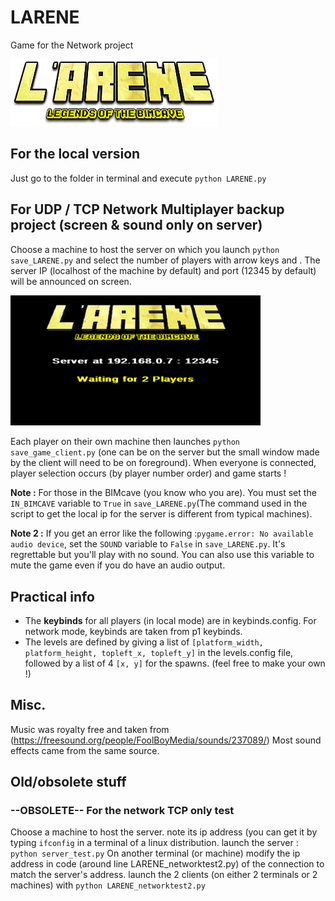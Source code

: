 # LARENE
Game for the Network project

![LARENE](https://raw.githubusercontent.com/Romain-B/LARENE/master/img/Larene.png)

## For the local version
Just go to the folder in terminal and execute `python LARENE.py`

## For UDP / TCP Network Multiplayer backup project (screen & sound only on server)
Choose a machine to host the server on which you launch `python save_LARENE.py` and select the number of players with arrow keys and <ENTER>.
The server IP (localhost of the machine by default) and port (12345 by default) will be announced on screen.

<img src="https://raw.githubusercontent.com/Romain-B/LARENE/master/img/server_wait.png" width="400">

Each player on their own machine then launches `python save_game_client.py` (one can be on the server but the small window made by the client will need to be on foreground).
When everyone is connected, player selection occurs (by player number order) and game starts !

**Note :** For those in the BIMcave (you know who you are). You must set the `IN_BIMCAVE` variable to `True` in `save_LARENE.py`(The command used in the script to get the local ip for the server is different from typical machines).

**Note 2 :** If you get an error like the following :`pygame.error: No available audio device`, set the `SOUND` variable to `False` in `save_LARENE.py`. It's regrettable but you'll play with no sound. You can also use this variable to mute the game even if you do have an audio output.


## Practical info
* The **keybinds** for all players (in local mode) are in keybinds.config. For network mode, keybinds are taken from p1 keybinds.
* The levels are defined by giving a list of  `[platform_width, platform_height, topleft_x, topleft_y]` in the levels.config file, followed by a list of 4 `[x, y]` for the spawns. (feel free to make your own !)

## Misc.
Music was royalty free and taken from (https://freesound.org/people/FoolBoyMedia/sounds/237089/)
Most sound effects came from the same source.


## Old/obsolete stuff
### --OBSOLETE-- For the network TCP only test
Choose a machine to host the server.
note its ip address (you can get it by typing `ifconfig` in a terminal of a linux distribution.
launch the server : `python server_test.py`
On another terminal (or machine) modify the ip address in code (around line LARENE_networktest2.py) of the connection to match the server's address.
launch the 2 clients (on either 2 terminals or 2 machines) with `python LARENE_networktest2.py`
